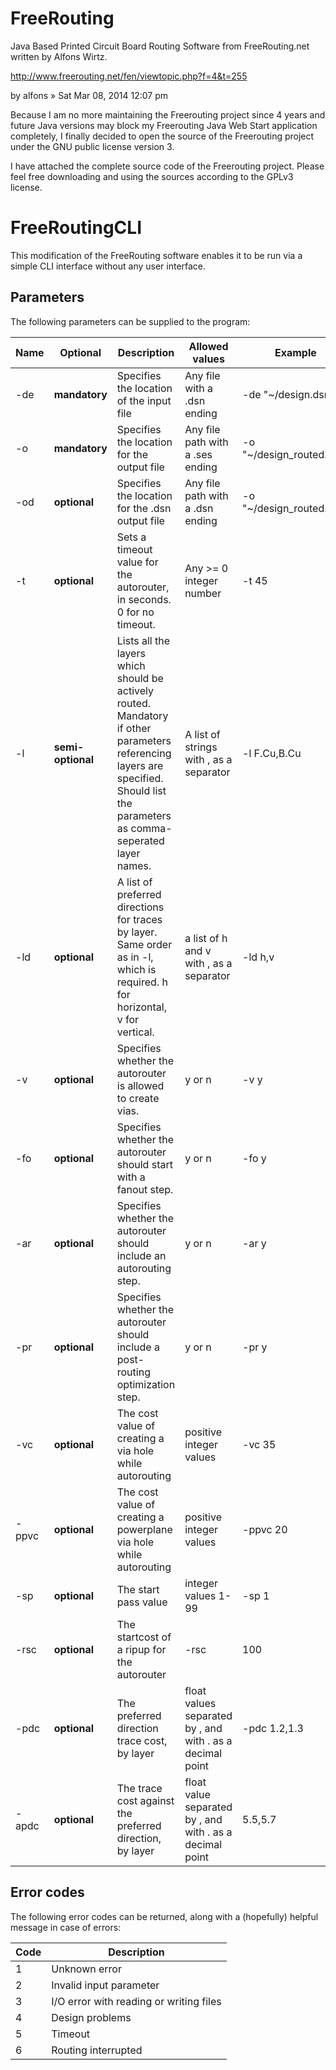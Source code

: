 FreeRouting
===========

Java Based Printed Circuit Board Routing Software from FreeRouting.net written by Alfons Wirtz.

http://www.freerouting.net/fen/viewtopic.php?f=4&t=255

by alfons » Sat Mar 08, 2014 12:07 pm

Because I am no more maintaining the Freerouting project since 4 years and future Java versions may block my Freerouting Java Web Start application completely, I finally decided to open the source of the Freerouting project under the GNU public license version 3.

I have attached the complete source code of the Freerouting project. Please feel free downloading and using the sources according to the GPLv3 license.

FreeRoutingCLI
==============
This modification of the FreeRouting software enables it to be run via a simple CLI interface without any user interface.

Parameters
----------
The following parameters can be supplied to the program:

Name | Optional | Description | Allowed values | Example | Default
---- | -------- | ----------- | -------------- | ------- | -------
-de | **mandatory** | Specifies the location of the input file | Any file with a .dsn ending | -de "~/design.dsn" | N/A
-o | **mandatory** | Specifies the location for the output file | Any file path with a .ses ending | -o "~/design_routed.ses" | N/A
-od | **optional** | Specifies the location for the .dsn output file | Any file path with a .dsn ending | -o "~/design_routed.dsn" | N/A
-t | **optional** | Sets a timeout value for the autorouter, in seconds. 0 for no timeout. | Any >= 0 integer number | -t 45 | 60
-l | **semi-optional** | Lists all the layers which should be actively routed. Mandatory if other parameters referencing layers are specified. Should list the parameters as comma-seperated layer names. | A list of strings with , as a separator | -l F.Cu,B.Cu | All layers
-ld | **optional** | A list of preferred directions for traces by layer. Same order as in -l, which is required. h for horizontal, v for vertical. | a list of h and v with , as a separator | -ld h,v | Automatic
-v | **optional** | Specifies whether the autorouter is allowed to create vias. | y or n | -v y | y
-fo | **optional** | Specifies whether the autorouter should start with a fanout step. | y or n | -fo y | n
-ar | **optional** | Specifies whether the autorouter should include an autorouting step. | y or n | -ar y | y
-pr | **optional** | Specifies whether the autorouter should include a post-routing optimization step. | y or n | -pr y | y
-vc | **optional** | The cost value of creating a via hole while autorouting | positive integer values | -vc 35 | 50
-ppvc | **optional** | The cost value of creating a powerplane via hole while autorouting | positive integer values | -ppvc 20 | 5
-sp | **optional** | The start pass value | integer values 1-99 | -sp 1 | Automatically selected
-rsc | **optional** | The startcost of a ripup for the autorouter | -rsc | 100
-pdc | **optional** | The preferred direction trace cost, by layer | float values separated by , and with . as a decimal point | -pdc 1.2,1.3
-apdc | **optional** | The trace cost against the preferred direction, by layer | float value separated by , and with . as a decimal point | 5.5,5.7

Error codes
-----------
The following error codes can be returned, along with a (hopefully) helpful message in case of errors:

Code | Description
---- | -----------
1 | Unknown error
2 | Invalid input parameter
3 | I/O error with reading or writing files
4 | Design problems
5 | Timeout
6 | Routing interrupted
